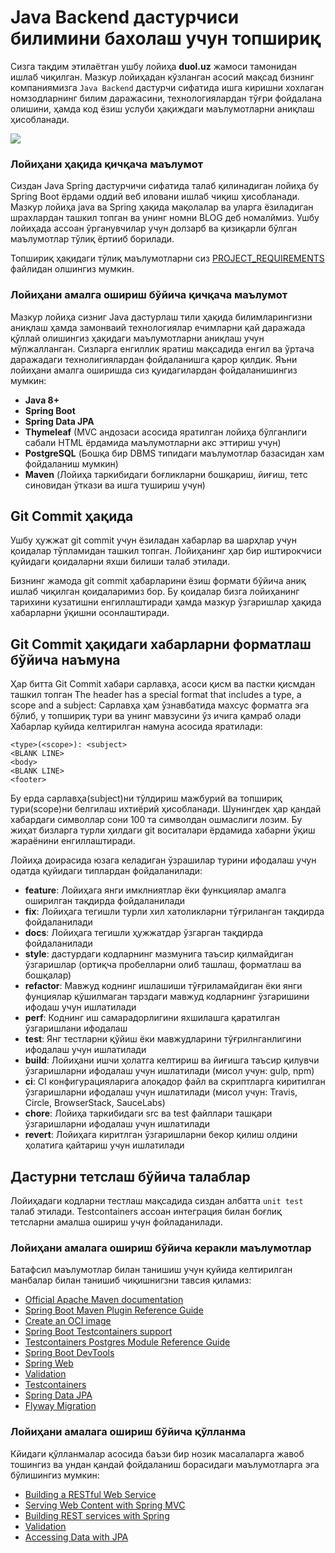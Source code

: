 # Java Backend дастурчиси билимини бахолаш учун топшириқ

Сизга тақдим этилаётган ушбу лойиҳа **duol.uz** жамоси тамонидан ишлаб чиқилган. 
Мазкур лойиҳадан кўзланган асосий мақсад бизнинг компаниямизга `Java Backend` дастурчи сифатида ишга киришни хохлаган 
номзодларнинг билим даражасини, технологиялардан тўғри фойдалана олишини, ҳамда код ёзиш услуби ҳақиждаги маълумотларни аниқлаш
ҳисобланади.

![](https://i.ibb.co/FxBtfQ4/duol-logo.png)

### Лойиҳани ҳақида қичқача маълумот
Сиздан Java Spring дастурчичи сифатида талаб қилинадиган лойиҳа бу Spring Boot ёрдами оддий веб иловани ишлаб чиқиш ҳисобланади.
Мазкур лойиҳа java ва Spring ҳақида мақолалар ва уларга ёзиладиган шрахлардан ташкил топган ва унинг номни BLOG деб номалймиз.
Ушбу лойиҳада ассоан ўрганувчилар учун долзарб ва қизиқарли бўлган маълумотлар тўлиқ ёртииб борилади. 

Топшириқ ҳақидаги тўлиқ маълумотларни сиз [PROJECT_REQUIREMENTS](/PROJECT_REQUIREMENTS.md) файлидан олшингиз мумкин.



### Лойиҳани амалга ошириш бўйича қичқача маълумот

Мазкур лойиҳа сизниг Java дастурлаш тили ҳақида билимларингизни аниқлаш ҳамда замонваий технологиялар ечимларни қай 
даражада қўллай олишингиз ҳақидаги маълумотларни аниқлаш учун мўлжалланган. Сизларга енгиллик яратиш мақсадида енгил 
ва ўртача даражадаги технолигиялардан фойдаланишга қарор қилдик.
Яъни лойиҳани амалга оширишда сиз қуидагилардан фойдаланишингиз мумкин:

* **Java 8+**
* **Spring Boot**
* **Spring Data JPA**
* **Thymeleaf** (MVC андозаси асосида яратилган лойиҳа бўлганлиги сабали HTML ёрдамида маълумотларни акс эттириш учун)
* **PostgreSQL** (Бошқа бир DBMS типидаги маълумотлар базасидан хам фойдаланиш мумкин)
* **Maven** (Лойиҳа таркибидаги боғликларни бошқариш, йиғиш, тетс синовидан ўткази ва ишга тушириш учун)

## Git Commit ҳақида
Ушбу ҳужжат git commit учун ёзиладан хабарлар ва шарҳлар учун қоидалар тўпламидан ташкил топган.
Лойиҳанинг ҳар бир иштирокчиси қуйидаги қоидаларни яхши билиши талаб этилади.

Бизнинг жамода git commit ҳабарларини ёзиш формати бўйича аниқ ишлаб чиқилган қоидаларимиз бор.
Бу қоидалар бизга лойиҳанинг тарихини кузатишни енгиллаштиради ҳамда мазкур ўзгаришлар ҳақида хабарларни ўқишни осонлаштиради.

## Git Commit ҳақидаги хабарларни форматлаш бўйича наъмуна

Ҳар битта Git Commit хабари сарлавҳа, асоси қисм ва пастки қисмдан ташкил топган
The header has a special format that includes a type, a scope and a subject:
Сарлавҳа ҳам ўзнавбатида махсус форматга эга бўлиб, у топшириқ тури ва унинг мавзусини ўз ичига қамраб олади
Хабарлар қуйида келтирилган намуна асосида яратилади:
```gitexclude
<type>(<scope>): <subject>
<BLANK LINE>
<body>
<BLANK LINE>
<footer>
```

Бу ерда сарлавҳа(subject)ни тўлдириш мажбурий ва топшириқ тури(scope)ни белгилаш ихтиёрий ҳисобланади.
Шунингдек ҳар қандай хабардаги символлар сони 100 та символдан ошмаслиги лозим.
Бу жиҳат бизларга турли ҳилдаги git воситалари ёрдамида хабарни ўқиш жараёнини енгиллаштиради.

Лойиҳа доирасида юзага келадиган ўзрашилар турини ифодалаш учун одатда қуйидаги типлардан фойдаланилади:
* **feature**: Лойиҳага янги имклниятлар ёки функциялар амалга оширилган тақдирда фойдаланилади
* **fix**: Лойиҳага тегишли турли хил хатоликларни тўғриланган тақдирда фойдаланилади
* **docs**: Лойиҳага тегишли ҳужжатдар ўзгарган тақдирда фойдаланилади
* **style**: дастурдаги кодларнинг мазмунига таъсир қилмайдиган ўзгаришлар (ортиқча пробелларни олиб ташлаш, форматлаш ва бошқалар)
* **refactor**: Мавжуд коднинг ишлашиши тўғриламайдиган ёки янги фунциялар қўшилмаган тарздаги мавжуд кодларнинг ўзгаришини ифодаш учун ишлатилади
* **perf**: Коднинг иш самарадорлигини яхшилашга қаратилган ўзгаришлани ифодалаш
* **test**: Янг тестларни қўйиш ёки мавжудларини тўғрилнганлигини ифодалаш учун ишлатилади
* **build**: Лойиҳани ишчи ҳолатга келтириш ва йиғишга таъсир қилувчи ўзгаришларни ифодалаш учун ишлатилади (мисол учун: gulp, npm)
* **ci**: CI конфигурацияларига алоқадор файл ва скриптларга киритилган ўзгаришларни ифодалаш учун ишлатилади (мисол учун: Travis, Circle, BrowserStack, SauceLabs)
* **chore**: Лойиҳа таркибидаги src ва test файллари ташқари ўзгаришларни ифодалаш учун ишлатилади
* **revert**: Лойиҳага киритлган ўзгаришларни бекор қилиш олдини ҳолатига қайтариш учун ишлатилади

## Дастурни тетслаш бўйича талаблар

Лойиҳадаги кодларни тестлаш мақсадида сиздан албатта `unit test` талаб этилади.
Testcontainers ассоан интеграция билан боғлиқ тетсларни амалша ошириш учун фойладанилади.

### Лойиҳани амалага ошириш бўйича керакли маълумотлар  

Батафсил маълумотлар билан танишиш учун қуйида келтирилган манбалар билан танишиб чиқишнигзни тавсия қиламиз:

* [Official Apache Maven documentation](https://maven.apache.org/guides/index.html)
* [Spring Boot Maven Plugin Reference Guide](https://docs.spring.io/spring-boot/docs/3.1.2/maven-plugin/reference/html/)
* [Create an OCI image](https://docs.spring.io/spring-boot/docs/3.1.2/maven-plugin/reference/html/#build-image)
* [Spring Boot Testcontainers support](https://docs.spring.io/spring-boot/docs/3.1.2/reference/html/features.html#features.testing.testcontainers)
* [Testcontainers Postgres Module Reference Guide](https://www.testcontainers.org/modules/databases/postgres/)
* [Spring Boot DevTools](https://docs.spring.io/spring-boot/docs/3.1.2/reference/htmlsingle/#using.devtools)
* [Spring Web](https://docs.spring.io/spring-boot/docs/3.1.2/reference/htmlsingle/#web)
* [Validation](https://docs.spring.io/spring-boot/docs/3.1.2/reference/htmlsingle/#io.validation)
* [Testcontainers](https://www.testcontainers.org/)
* [Spring Data JPA](https://docs.spring.io/spring-boot/docs/3.1.2/reference/htmlsingle/#data.sql.jpa-and-spring-data)
* [Flyway Migration](https://docs.spring.io/spring-boot/docs/3.1.2/reference/htmlsingle/#howto.data-initialization.migration-tool.flyway)

### Лойиҳани амалага ошириш бўйича қўлланма

Кйидаги қўлланмалар асосида баъзи бир нозик масалаларга жавоб тошингиз ва ундан қандай фойдаланиш борасидаги маълумотларга эга бўлишингиз мумкин:

* [Building a RESTful Web Service](https://spring.io/guides/gs/rest-service/)
* [Serving Web Content with Spring MVC](https://spring.io/guides/gs/serving-web-content/)
* [Building REST services with Spring](https://spring.io/guides/tutorials/rest/)
* [Validation](https://spring.io/guides/gs/validating-form-input/)
* [Accessing Data with JPA](https://spring.io/guides/gs/accessing-data-jpa/)
